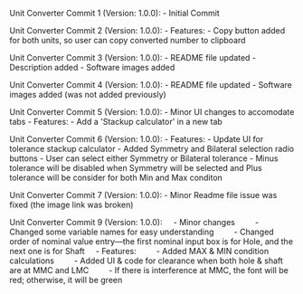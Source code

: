 Unit Converter Commit 1 (Version: 1.0.0):
    - Initial Commit

Unit Converter Commit 2 (Version: 1.0.0):
    - Features:
        - Copy button added for both units, so user can copy converted number to clipboard

Unit Converter Commit 3 (Version: 1.0.0):
    - README file updated
        - Description added
        - Software images added

Unit Converter Commit 4 (Version: 1.0.0):
    - README file updated
        - Software images added (was not added previously)

Unit Converter Commit 5 (Version: 1.0.0):
    - Minor UI changes to accomodate tabs 
    - Features:
        - Add a 'Stackup calculator' in a new tab

Unit Converter Commit 6 (Version: 1.0.0):
    - Features:
        - Update UI for tolerance stackup calculator
        - Added Symmetry and Bilateral selection radio buttons
        - User can select either Symmetry or Bilateral tolerance
        - Minus tolerance will be disabled when Symmetry will be selected and Plus tolerance will be consider for both Min and Max conditon

Unit Converter Commit 7 (Version: 1.0.0):
    - Minor Readme file issue was fixed (the image link was broken)

Unit Converter Commit 9 (Version: 1.0.0):
    - Minor changes
        - Changed some variable names for easy understanding
        - Changed order of nominal value entry—the first nominal input box is for Hole, and the next one is for Shaft
    - Features:
        - Added MAX & MIN condition calculations
        - Added UI & code for clearance when both hole & shaft are at MMC and LMC
        - If there is interference at MMC, the font will be red; otherwise, it will be green
    